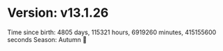 # Version: v13.1.26
Time since birth: 4805 days, 115321 hours, 6919260 minutes, 415155600 seconds
Season: Autumn 🍁
